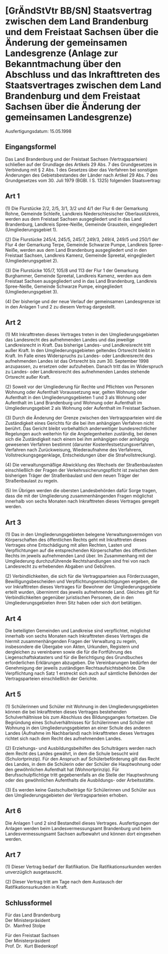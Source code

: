 # [GrÄndStVtr BB/SN] Staatsvertrag zwischen dem Land Brandenburg und dem Freistaat Sachsen über die Änderung der gemeinsamen Landesgrenze (Anlage zur Bekanntmachung über den Abschluss und das Inkrafttreten des Staatsvertrages zwischen dem Land Brandenburg und dem Freistaat Sachsen über die Änderung der gemeinsamen Landesgrenze)

Ausfertigungsdatum: 15.05.1998

 

## Eingangsformel

Das Land Brandenburg und der Freistaat Sachsen (Vertragsparteien) schließen auf der Grundlage des Artikels 29 Abs. 7 des Grundgesetzes in Verbindung mit § 2 Abs. 1 des Gesetzes über das Verfahren bei sonstigen Änderungen des Gebietsbestandes der Länder nach Artikel 29 Abs. 7 des Grundgesetzes vom 30. Juli 1979 (BGBl. I S. 1325) folgenden Staatsvertrag:


## Art 1

(1) Die Flurstücke 2/2, 2/5, 3/1, 3/2 und 4/1 der Flur 6 der Gemarkung Rohne, Gemeinde Schleife, Landkreis Niederschlesischer Oberlausitzkreis, werden aus dem Freistaat Sachsen ausgegliedert und in das Land Brandenburg, Landkreis Spree-Neiße, Gemeinde Graustein, eingegliedert (Umgliederungsgebiet 1).

(2) Die Flurstücke 245/4, 245/5, 245/7, 249/3, 249/4, 249/5 und 250/1 der Flur 4 der Gemarkung Terpe, Gemeinde Schwarze Pumpe, Landkreis Spree-Neiße, werden aus dem Land Brandenburg ausgegliedert und in den Freistaat Sachsen, Landkreis Kamenz, Gemeinde Spreetal, eingegliedert (Umgliederungsgebiet 2).

(3) Die Flurstücke 105/7, 105/8 und 113 der Flur 1 der Gemarkung Burghammer, Gemeinde Spreetal, Landkreis Kamenz, werden aus dem Freistaat Sachsen ausgegliedert und in das Land Brandenburg, Landkreis Spree-Neiße, Gemeinde Schwarze Pumpe, eingegliedert (Umgliederungsgebiet 3).

(4) Der bisherige und der neue Verlauf der gemeinsamen Landesgrenze ist in den Anlagen 1 und 2 zu diesem Vertrag dargestellt.


## Art 2

(1) Mit Inkrafttreten dieses Vertrages treten in den Umgliederungsgebieten das Landesrecht des aufnehmenden Landes und das jeweilige Landkreisrecht in Kraft. Das bisherige Landes- und Landkreisrecht tritt außer Kraft. In den Umgliederungsgebieten geltendes Ortsrecht bleibt in Kraft. Im Falle eines Widerspruchs zu Landes- oder Landkreisrecht des aufnehmenden Landes ist das Ortsrecht bis zum 30. September 1998 anzupassen, zu ersetzen oder aufzuheben. Danach tritt das im Widerspruch zu Landes- oder Landkreisrecht des aufnehmenden Landes stehende Ortsrecht außer Kraft.

(2) Soweit vor der Umgliederung für Rechte und Pflichten von Personen Wohnung oder Aufenthalt Voraussetzung war, gelten Wohnung oder Aufenthalt in den Umgliederungsgebieten 1 und 3 als Wohnung oder Aufenthalt im Land Brandenburg und Wohnung oder Aufenthalt im Umgliederungsgebiet 2 als Wohnung oder Aufenthalt im Freistaat Sachsen.

(3) Durch die Änderung der Grenze zwischen den Vertragsparteien wird die Zuständigkeit eines Gerichts für die bei ihm anhängigen Verfahren nicht berührt. Das Gericht bleibt vorbehaltlich anderweitiger bundesrechtlicher Regelungen auch weiterhin für die Angelegenheiten zuständig, bei denen sich die Zuständigkeit nach einem bei ihm anhängigen oder anhängig gewesenen Verfahren bestimmt (darunter Kostenfestsetzungsverfahren, Verfahren nach Zurückweisung, Wiederaufnahme des Verfahrens, Vollstreckungsgegenklage, Entscheidungen über die Strafvollstreckung).

(4) Die verwaltungsmäßige Abwicklung des Wechsels der Straßenbaulasten einschließlich der Fragen der Verkehrssicherungspflicht ist zwischen dem bisherigen Träger der Straßenbaulast und dem neuen Träger der Straßenbaulast zu regeln.

(5) Im Übrigen werden die obersten Landesbehörden dafür Sorge tragen, dass die mit der Umgliederung zusammenhängenden Fragen möglichst innerhalb von sechs Monaten nach Inkrafttreten dieses Vertrages geregelt werden.


## Art 3

(1) Das in den Umgliederungsgebieten belegene Verwaltungsvermögen von Körperschaften des öffentlichen Rechts geht mit Inkrafttreten dieses Vertrages ohne Entschädigung mit allen Rechten, Lasten und Verpflichtungen auf die entsprechenden Körperschaften des öffentlichen Rechts im jeweils aufnehmenden Land über. Im Zusammenhang mit der Umgliederung durchzuführende Rechtshandlungen sind frei von nach Landesrecht zu erhebenden Abgaben und Gebühren.

(2) Verbindlichkeiten, die sich für die Vertragsparteien aus Förderzusagen, Bewilligungsbescheiden und Verpflichtungsermächtigungen ergeben, die vor Inkrafttreten dieses Vertrages für Bewohner der Umgliederungsgebiete erteilt wurden, übernimmt das jeweils aufnehmende Land. Gleiches gilt für Verbindlichkeiten gegenüber juristischen Personen, die in den Umgliederungsgebieten ihren Sitz haben oder sich dort betätigen.


## Art 4

Die beteiligten Gemeinden und Landkreise sind verpflichtet, möglichst innerhalb von sechs Monaten nach Inkrafttreten dieses Vertrages die hiermit zusammenhängenden Fragen der Verwaltung zu regeln, insbesondere die Übergabe von Akten, Urkunden, Registern und dergleichen zu vereinbaren sowie die für die Fortführung des Liegenschaftskatasters und für die Berichtigung des Grundbuches erforderlichen Erklärungen abzugeben. Die Vereinbarungen bedürfen der Genehmigung der jeweils zuständigen Rechtsaufsichtsbehörde. Die Verpflichtung nach Satz 1 erstreckt sich auch auf sämtliche Behörden der Vertragsparteien einschließlich der Gerichte.


## Art 5

(1) Schülerinnen und Schüler mit Wohnung in den Umgliederungsgebieten können die bei Inkrafttreten dieses Vertrages bestehenden Schulverhältnisse bis zum Abschluss des Bildungsganges fortsetzen. Die Begründung eines Schulverhältnisses für Schülerinnen und Schüler mit Wohnung in den Umgliederungsgebieten an einer Schule des anderen Landes (Aufnahme im Nachbarland) nach Inkrafttreten dieses Vertrages richtet sich nach dem Recht des aufnehmenden Landes.

(2) Erziehungs- und Ausbildungsbeihilfen des Schulträgers werden nach dem Recht des Landes gewährt, in dem die Schule besucht wird (Schulortprinzip). Für den Anspruch auf Schülerbeförderung gilt das Recht des Landes, in dem die Schülerin oder der Schüler die Hauptwohnung oder den gewöhnlichen Aufenthalt hat (Wohnortprinzip). Für Berufsschulpflichtige tritt gegebenenfalls an die Stelle der Hauptwohnung oder des gewöhnlichen Aufenthalts die Ausbildungs- oder Arbeitsstätte.

(3) Es werden keine Gastschulbeiträge für Schülerinnen und Schüler aus den Umgliederungsgebieten der Vertragsparteien erhoben.


## Art 6

Die Anlagen 1 und 2 sind Bestandteil dieses Vertrages. Ausfertigungen der Anlagen werden beim Landesvermessungsamt Brandenburg und beim Landesvermessungsamt Sachsen aufbewahrt und können dort eingesehen werden.


## Art 7

(1) Dieser Vertrag bedarf der Ratifikation. Die Ratifikationsurkunden werden unverzüglich ausgetauscht.

(2) Dieser Vertrag tritt am Tage nach dem Austausch der Ratifikationsurkunden in Kraft.


## Schlussformel

Für das Land Brandenburg  
Der Ministerpräsident  
Dr.  Manfred Stolpe

Für den Freistaat Sachsen  
Der Ministerpräsident  
Prof. Dr.  Kurt Biedenkopf
